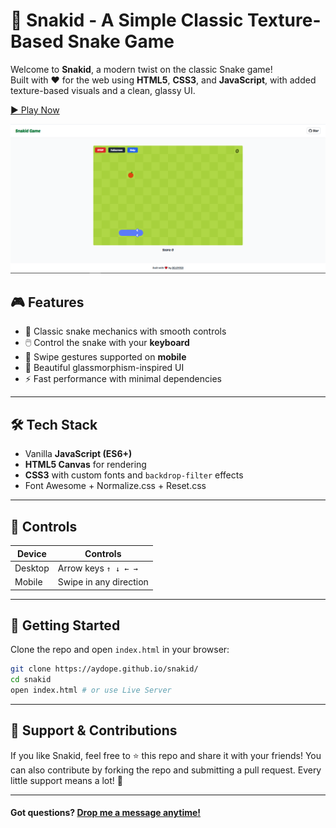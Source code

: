 # 🐍 Snakid - A Simple Classic Texture-Based Snake Game

Welcome to **Snakid**, a modern twist on the classic Snake game!  
Built with ❤️ for the web using **HTML5**, **CSS3**, and **JavaScript**, with added texture-based visuals and a clean, glassy UI.

[▶️ Play Now](https://aydope.github.io/snakid/)

![Snakid Screenshot](./src/assets/preview/snakid-preview.png)

## 🎮 Features

- 🍏 Classic snake mechanics with smooth controls
- 🖱️ Control the snake with your **keyboard**
- 📱 Swipe gestures supported on **mobile**
- 🎨 Beautiful glassmorphism-inspired UI
- ⚡ Fast performance with minimal dependencies

---

## 🛠️ Tech Stack

- Vanilla **JavaScript (ES6+)**
- **HTML5 Canvas** for rendering
- **CSS3** with custom fonts and `backdrop-filter` effects
- Font Awesome + Normalize.css + Reset.css

---

## 📲 Controls

| Device  | Controls               |
| ------- | ---------------------- |
| Desktop | Arrow keys `↑ ↓ ← →`   |
| Mobile  | Swipe in any direction |

---

## 🚀 Getting Started

Clone the repo and open `index.html` in your browser:

```bash
git clone https://aydope.github.io/snakid/
cd snakid
open index.html # or use Live Server
```

---

## 🌟 Support & Contributions

If you like Snakid, feel free to ⭐️ this repo and share it with your friends!
You can also contribute by forking the repo and submitting a pull request.
Every little support means a lot! 🙌

---

#### Got questions? [Drop me a message anytime!](https://discord.gg/f9FwaqMvbW)
